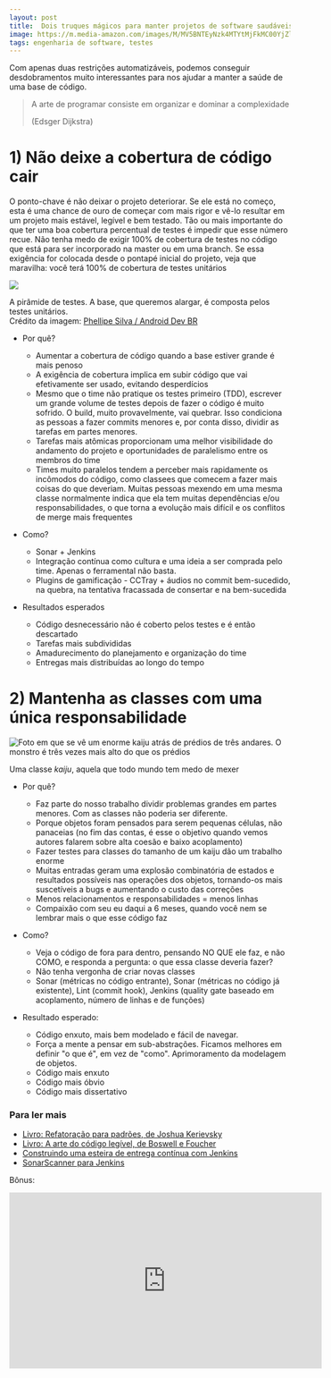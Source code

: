 ```yaml
---
layout: post
title:  Dois truques mágicos para manter projetos de software saudáveis
image: https://m.media-amazon.com/images/M/MV5BNTEyNzk4MTYtMjFkMC00YjZlLWFhMjItNTRmMzc1OGMyMzMyXkEyXkFqcGdeQXVyNjMxNDE2ODU@._V1_.jpg
tags: engenharia de software, testes
---
```


Com apenas duas restrições automatizáveis, podemos conseguir desdobramentos muito interessantes para nos ajudar a manter a saúde de uma base de código.

> A arte de programar consiste em organizar e dominar a complexidade
> 
> (Edsger Dijkstra)

# 1) Não deixe a cobertura de código cair

O ponto-chave é não deixar o projeto deteriorar. Se ele está no começo, esta é uma chance de ouro de começar com mais rigor e vê-lo resultar em um projeto mais estável, legível e bem testado. Tão ou mais importante do que ter uma boa cobertura percentual de testes é impedir que esse número recue. Não tenha medo de exigir 100% de cobertura de testes no código que está para ser incorporado na master ou em uma branch. Se essa exigência for colocada desde o pontapé inicial do projeto, veja que maravilha: você terá 100% de cobertura de testes unitários 

![](https://miro.medium.com/max/1024/1*ijNN8c4Gbyk5dYlOX3YCKQ.png)

<p class="figcaption">A pirâmide de testes. A base, que queremos alargar, é composta pelos testes unitários. 
<br />Crédito da imagem: <a href="https://medium.com/android-dev-br/explorando-a-pir%C3%A2mide-de-testes-no-android-parte-1-18ea135808df">Phellipe Silva / Android Dev BR</a></p>

- Por quê?
    - Aumentar a cobertura de código quando a base estiver grande é mais penoso
    - A exigência de cobertura implica em subir código que vai efetivamente ser usado, evitando desperdícios
    - Mesmo que o time não pratique os testes primeiro (TDD), escrever um grande volume de testes depois de fazer o código é muito sofrido. O build, muito provavelmente, vai quebrar. Isso condiciona as pessoas a fazer commits menores e, por conta disso, dividir as tarefas em partes menores. 
    - Tarefas mais atômicas proporcionam uma melhor visibilidade do andamento do projeto e oportunidades de paralelismo entre os membros do time
    - Times muito paralelos tendem a perceber mais rapidamente os incômodos do código, como classees que comecem a fazer mais coisas do que deveriam. Muitas pessoas mexendo em uma mesma classe normalmente indica que ela tem muitas dependências e/ou responsabilidades, o que torna a evolução mais difícil e os conflitos de merge mais frequentes
    
- Como?
    - Sonar + Jenkins
    - Integração contínua como cultura e uma ideia a ser comprada pelo time. Apenas o ferramental não basta.
    - Plugins de gamificação - CCTray + áudios no commit bem-sucedido, na quebra, na tentativa fracassada de consertar e na bem-sucedida

- Resultados esperados
    - Código desnecessário não é coberto pelos testes e é então descartado
    - Tarefas mais subdivididas
    - Amadurecimento do planejamento e organização do time
    - Entregas mais distribuídas ao longo do tempo

# 2) Mantenha as classes com uma única responsabilidade

![Foto em que se vê um enorme kaiju atrás de prédios de três andares. O monstro é três vezes mais alto do que os prédios](https://img1.looper.com/img/gallery/the-best-kaiju-movies-youve-never-seen/intro-1516897231.jpg "Vai um suco de kaiju?")

<p class="figcaption">Uma classe <em>kaiju</em>, aquela que todo mundo tem medo de mexer</p>

- Por quê?
    - Faz parte do nosso trabalho dividir problemas grandes em partes menores. Com as classes não poderia ser diferente.
    - Porque objetos foram pensados para serem pequenas células, não panaceias (no fim das contas, é esse o objetivo quando vemos autores falarem sobre alta coesão e baixo acoplamento)
    - Fazer testes para classes do tamanho de um kaiju dão um trabalho enorme
    - Muitas entradas geram uma explosão combinatória de estados e resultados possíveis nas operações dos objetos, tornando-os mais suscetíveis a bugs e aumentando o custo das correções
    - Menos relacionamentos e responsabilidades = menos linhas
    - Compaixão com seu eu daqui a 6 meses, quando você nem se lembrar mais o que esse código faz

- Como?
    - Veja o código de fora para dentro, pensando NO QUE ele faz, e não COMO, e responda a pergunta: o que essa classe deveria fazer?
    - Não tenha vergonha de criar novas classes
    - Sonar (métricas no código entrante), Sonar (métricas no código já existente), Lint (commit hook), Jenkins (quality gate baseado em acoplamento, número de linhas e de funções)

- Resultado esperado:
    - Código enxuto, mais bem modelado e fácil de navegar. 
    - Força a mente a pensar em sub-abstrações. Ficamos melhores em definir "o que é", em vez de "como". Aprimoramento da modelagem de objetos. 
    - Código mais enxuto
    - Código mais óbvio
    - Código mais dissertativo
    

### Para ler mais
- [Livro: Refatoração para padrões, de Joshua Kerievsky](https://amzn.to/2obFz9C)
- [Livro: A arte do código legível, de Boswell e Foucher](https://amzn.to/2oTeiZY)
- [Construindo uma esteira de entrega contínua com Jenkins](https://dzone.com/articles/building-a-continuous-delivery-pipeline-using-jenk)
- [SonarScanner para Jenkins](https://docs.sonarqube.org/latest/analysis/scan/sonarscanner-for-jenkins/)


Bônus:

<iframe width="560" height="315" src="https://www.youtube.com/embed/0p_1QSUsbsM" frameborder="0" allow="accelerometer; autoplay; encrypted-media; gyroscope; picture-in-picture" allowfullscreen></iframe>

